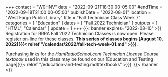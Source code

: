 +++
contact = "W0HNV"
date = "2022-09-21T18:30:00-05:00"
#endTime = "2022-09-18T21:00:00-05:00"
publishDate = "2022-08-01"
location = "West Fargo Public Library"
title = "Fall Technician Class Week 7"
categories = [ "Education" ]
dates = [ "Fall 2022 Technician" ]
outputs = [ "HTML", "Calendar" ]
update = 1
+++
{{< banner expires="2022-08-10" >}}
Registration for RRRA Fall 2022 Technician Classes is now open. Please
[register on-line](https://www.eventbrite.com/e/class-preparation-for-passing-the-fcc-amateur-radio-technician-class-test-tickets-393444461977)
for these classes. **This
[series](/dates/fall-2022-technician)
of classes begins
[August 10, 2022]({{< relref "/calendar/2022/fall-tech-week-01.md" >}})**.

Purchasing links for the *HamRadioSchool.com Technician License Course
textbook* used in this class may be found on our
[Education and Testing page]({{< relref "/education-and-testing.md#textbooks" >}}).
{{< /banner >}}
<!--
### Topics

* Chapter 12: Avoiding interference
* Chapter 13: Safety and course review

### Homework

Following the completion of the course you should:

* Review the textbook
* [Take practice tests]({{<relref "/rrra-course-supplement.md#practice-tests-and-study-tools" >}})
* [Obtain an FRN](http://wireless.fcc.gov/uls/index.htm?job=about_getting_started) so that you do not have to provide your SSN at the testing session

### License Testing

A [license testing session]({{< relref "/calendar/2022/hamfest-testing.md" >}})
is scheduled for September 28, 2022.

Please visit our index of [License Testing dates](/dates/license-testing/)
for a complete list of currently scheduled testing dates along with
information about **License Test Prerequisites** and **Checking Your License
Status**.

### Resources

* [Course Supplement]({{< relref "/rrra-course-supplement.md" >}})
<!--* [Syllabus](/s/2xabO1oD5mbpVRh)-->
